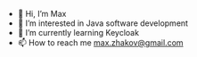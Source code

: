 - 👋 Hi, I’m Max
- 👀 I’m interested in Java software development
- 🌱 I’m currently learning Keycloak
- 📫 How to reach me max.zhakov@gmail.com

<!---
cme2me/cme2me is a ✨ special ✨ repository because its `README.md` (this file) appears on your GitHub profile.
You can click the Preview link to take a look at your changes.
--->
